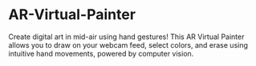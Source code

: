 # AR-Virtual-Painter
Create digital art in mid-air using hand gestures! This AR Virtual Painter allows you to draw on your webcam feed, select colors, and erase using intuitive hand movements, powered by computer vision.
